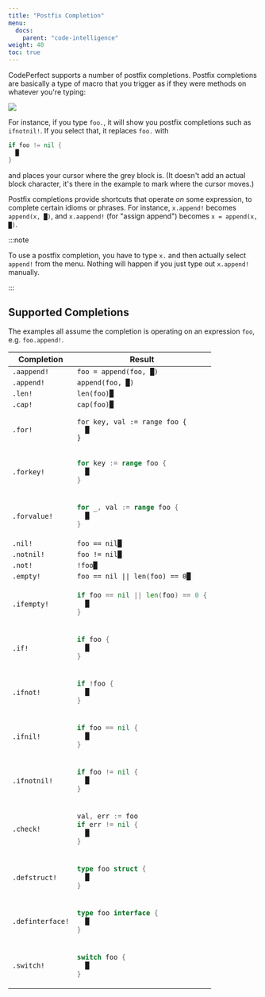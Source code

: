 ```yaml
---
title: "Postfix Completion"
menu:
  docs:
    parent: "code-intelligence"
weight: 40
toc: true
---
```


CodePerfect supports a number of postfix completions. Postfix completions are
basically a type of macro that you trigger as if they were methods on whatever
you're typing:

![](/postfix.png)

For instance, if you type `foo.`, it will show you postfix completions such as
`ifnotnil!`. If you select that, it replaces `foo.` with

```go
if foo != nil {
  █
}
```

and places your cursor where the grey block is. (It doesn't add an actual block
character, it's there in the example to mark where the cursor moves.)

Postfix completions provide shortcuts that operate _on_ some expression, to
complete certain idioms or phrases. For instance, `x.append!` becomes
`append(x, █)`, and `x.aappend!` (for "assign append") becomes
`x = append(x, █)`.

:::note

To use a postfix completion, you have to type `x.` and then actually select
`append!` from the menu. Nothing will happen if you just type out `x.append!`
manually.

:::

## Supported Completions

The examples all assume the completion is operating on an expression `foo`, e.g.
`foo.append!`.

<table className="postfixes">
<thead>
  <tr>
   <th>Completion</th>
   <th>Result</th>
  </tr>
</thead>
<tbody>
<tr>
<td><code>.aappend!</code></td>
<td><code>foo = append(foo, █)</code></td>
</tr><tr>
<td><code>.append!</code></td>
<td><code>append(foo, █)</code></td>
</tr><tr>
<td><code>.len!</code></td>
<td><code>len(foo)█</code></td>
</tr><tr>
<td><code>.cap!</code></td>
<td><code>cap(foo)█</code></td>
</tr><tr>
<td><code>.for!</code></td>
<td>

```
for key, val := range foo {
  █
}
```

</td>
</tr><tr>
<td><code>.forkey!</code></td>
<td>

```go
for key := range foo {
  █
}
```

</td>
</tr><tr>
<td><code>.forvalue!</code></td>
<td>

```go
for _, val := range foo {
  █
}
```

</td>
</tr><tr>
<td><code>.nil!</code></td>
<td><code>foo == nil█</code></td>
</tr><tr>
<td><code>.notnil!</code></td>
<td><code>foo != nil█</code></td>
</tr><tr>
<td><code>.not!</code></td>
<td><code>!foo█</code></td>
</tr><tr>
<td><code>.empty!</code></td>
<td><code>foo == nil || len(foo) == 0█</code></td>
</tr><tr>
<td><code>.ifempty!</code></td>

<td>

```go
if foo == nil || len(foo) == 0 {
  █
}
```

</td>

</tr><tr>
<td><code>.if!</code></td>

<td>

```go
if foo {
  █
}
```

</td>

</tr><tr>
<td><code>.ifnot!</code></td>

<td>

```go
if !foo {
  █
}
```

</td>

</tr><tr>
<td><code>.ifnil!</code></td>

<td>

```go
if foo == nil {
  █
}
```

</td>

</tr><tr>
<td><code>.ifnotnil!</code></td>

<td>

```go
if foo != nil {
  █
}
```

</td>

</tr><tr>
<td><code>.check!</code></td>

<td>

```go
val, err := foo
if err != nil {
  █
}
```

</td>

</tr><tr>
<td><code>.defstruct!</code></td>

<td>

```go
type foo struct {
  █
}
```

</td>

</tr><tr>
<td><code>.definterface!</code></td>

<td>

```go
type foo interface {
  █
}
```

</td>

</tr><tr>
<td><code>.switch!</code></td>

<td>

```go
switch foo {
  █
}
```

</td>
</tr>
</tbody>
</table>
